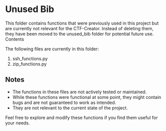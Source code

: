 # Unused Bib

This folder contains functions that were previously used in this project but are currently not relevant for the CTF-Creator. Instead of deleting them, they have been moved to the unused_bib folder for potential future use.
Contents

The following files are currently in this folder:

1. ssh_functions.py
2. zip_functions.py

## Notes

* The functions in these files are not actively tested or maintained.
* While these functions were functional at some point, they might contain bugs and are not guaranteed to work as intended.
* They are not relevant to the current state of the project.

Feel free to explore and modify these functions if you find them useful for your needs.